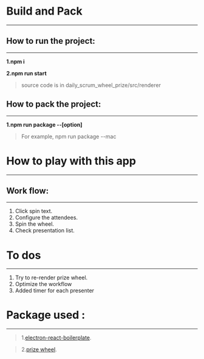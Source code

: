 # Build and Pack

---

## How to run the project:

---

**1.npm i**

**2.npm run start**

> source code is in daily_scrum_wheel_prize/src/renderer

## How to pack the project:

---

**1.npm run package --[option]**

> For example, npm run package --mac

# How to play with this app

---

## Work flow:

---

1. Click spin text.
2. Configure the attendees.
3. Spin the wheel.
4. Check presentation list.

# To dos

---

1. Try to re-render prize wheel.
2. Optimize the workflow
3. Added timer for each presenter

# Package used :

---

> 1.[electron-react-boilerplate](https://github.com/Jack-W-loves-baking/daily_scrum_wheel_prize.git).

> 2.[prize wheel](https://github.com/shekharramola/react-wheel-of-prizes).
